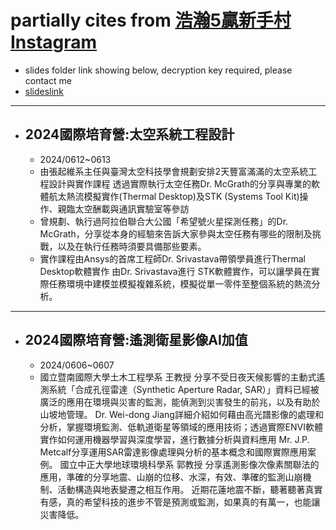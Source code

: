 # partially cites from [浩瀚5贏新手村 Instagram](https://www.instagram.com/p/C76J5XQNvOW/)
- slides folder link showing below, decryption key required, please contact me
- [slideslink](https://mega.nz/folder/z8pXDAwb)
------
- ## 2024國際培育營:太空系統工程設計
  - 2024/0612~0613 
  - 由張起維系主任與臺灣太空科技學會規劃安排2天豐富滿滿的太空系統工程設計與實作課程
    透過實際執行太空任務Dr. McGrath的分享與專業的軟體航太熱流模擬實作(Thermal Desktop)及STK (Systems Tool Kit)操作、親臨太空酬載與通訊實驗室等參訪
  - 曾規劃、執行過阿拉伯聯合大公國「希望號火星探測任務」的Dr. McGrath，分享從本身的經驗來告訴大家參與太空任務有哪些的限制及挑戰，以及在執行任務時須要具備那些要素。
  - 實作課程由Ansys的首席工程師Dr. Srivastava帶領學員進行Thermal Desktop軟體實作
    由Dr. Srivastava進行 STK軟體實作，可以讓學員在實際任務環境中建模並模擬複雜系統，模擬從單一零件至整個系統的熱流分析。
------
- ## 2024國際培育營:遙測衛星影像AI加值
  - 2024/0606~0607 
  - 國立暨南國際大學土木工程學系 王教授 分享不受日夜天候影響的主動式遙測系統「合成孔徑雷達（Synthetic Aperture Radar, SAR）」資料已經被廣泛的應用在環境與災害的監測，能偵測到災害發生的前兆，以及有助於山坡地管理。
    Dr. Wei-dong Jiang詳細介紹如何藉由高光譜影像的處理和分析，掌握環境監測、低軌道衛星等領域的應用技術；透過實際ENVI軟體實作如何運用機器學習與深度學習，進行數據分析與資料應用
    Mr. J.P. Metcalf分享運用SAR雷達影像處理與分析的基本概念和國際實際應用案例。
    國立中正大學地球環境科學系 郭教授 分享遙測影像次像素關聯法的應用，準確的分享地震、山崩的位移、水深，有效、準確的監測山崩機制、活動構造與地表變遷之相互作用。
    近期花蓮地震不斷，聽著聽著真實有感，真的希望科技的進步不管是預測或監測，如果真的有萬一，也能讓災害降低。
